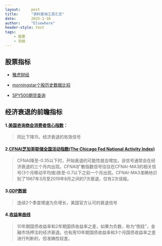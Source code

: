 ```yaml
---
layout: 	post
title: 		"资料查询工具汇总"
date:       2025-1-16
author: 	"Elsewhere"
header-style: text
tags:
    - 股票 
    - 总结
---
```


> 

## 股票指标

- [雅虎财经](http://finance.yahoo.com/)

- [morningstar个股历史数据比较](https://www.morningstar.com/stocks/xnas/aapl/valuation)

- [SPY500期货查询](https://www.cftc.gov/MarketReports/CommitmentsofTraders/index.htm)



## 经济衰退的前瞻指标

#### 1.[美国咨询商会消费者信心指数](https://rl.fx678.com/content/id/112015032410000081.html)：

> 同比下降15，经济衰退的有效信号

#### 2.[CFNAI芝加哥联储全国活动指数(The Chicago Fed National Activity Index)](https://www.chicagofed.org/research/data/cfnai/current-data)

> CFNAI降至-0.35以下时，开始衰退的可能性就会增加，该信号通常会在经济衰退的三个月内出现。CFNAI扩散指数信号往往在CFNAI-MA3的相关信号(3个月移动平均值)跌至-0.7以下之前一个月出现。CFNAI-MA3准确地识别了1967年3月至2019年8月之间的7次衰退，仅有2次误报。

#### 3.[GDP数据](https://fred.stlouisfed.org/series/GDP#0)

> 连续2个季度增速为负增长，美国官方认可的衰退信号

#### 4.[收益率曲线](https://fred.stlouisfed.org/series/T10Y2Y)

> 10年期国债收益率和2年期国债收益率之差，如果为负数，称为“倒挂”，金融市场押注的经济衰退。也有用10年期国债收益率和3个月国债收益率之差进行判断的，但准确性较差。
